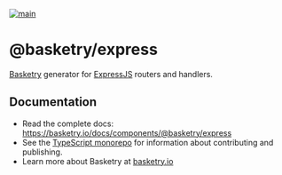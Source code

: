[![main](https://img.shields.io/npm/v/@basketry/express)](https://www.npmjs.com/package/@basketry/express)

# @basketry/express

[Basketry](https://basketry.io) generator for [ExpressJS](https://expressjs.com//) routers and handlers.

## Documentation

- Read the complete docs: https://basketry.io/docs/components/@basketry/express
- See the [TypeScript monorepo](https://github.com/basketry/typescript#readme) for information about contributing and publishing.
- Learn more about Basketry at [basketry.io](https://basketry.io)
